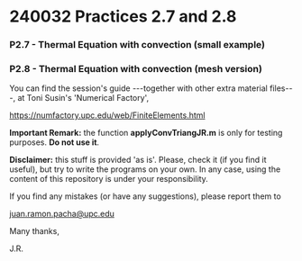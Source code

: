 # 240032 Practices 2.7 and 2.8

### P2.7 - Thermal Equation with convection (small example)
### P2.8 - Thermal Equation with convection (mesh version)

You can find the session's guide ---together with other extra material files---,
at Toni Susin's 'Numerical Factory', 

https://numfactory.upc.edu/web/FiniteElements.html

**Important Remark:** the function **applyConvTriangJR.m** is only for 
testing purposes. **Do not use it**. 

**Disclaimer:** this stuff is provided 'as is'. Please, check it (if you
find it useful), but try to write the programs on your own. In any case, using 
the content of this repository is under your responsibility.

If you find any mistakes (or have any suggestions), please report them to 

juan.ramon.pacha@upc.edu 

Many thanks,

J.R.
